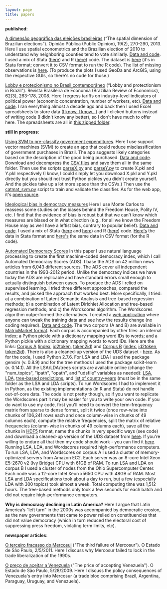 ```yaml
---
layout: page
title: papers
---
```


<strong>published</strong>:

<a href="http://www.cesop.unicamp.br/site/htm/arquivo_artigo_revista.php?art=390">A dimensão geográfica das eleições brasileiras</a> (“The spatial dimension of Brazilian elections”). Opinião Pública (Public Opinion), 19(2), 270-290, 2013. Here I use spatial econometrics and the Brazilian election of 2010 to understand why neighboring counties tend to vote similarly. <u>Data and code</u>. I used a mix of Stata (<a href="https://gist.github.com/thiagomarzagao/0542e82973ea86d78a03">here</a>) and R (<a href="https://gist.github.com/thiagomarzagao/fd1d86ec744b6d6430c3">here</a>) code. The dataset is <a href="https://s3.amazonaws.com/thiagomarzagao/Brazil2010election.dta">here</a> (it's in Stata format; convert it to CSV format to run the R code). The list of missing observations is <a href="https://s3.amazonaws.com/thiagomarzagao/missingdata.xlsx">here</a>. (To produce the plots I used GeoDa and ArcGIS, using the respective GUIs, so there's no code for those.)

<a href="http://www.scielo.br/pdf/rbe/v62n3/a02v62n3.pdf">Lobby e protecionismo no Brasil contemporâneo</a> (“Lobby and protectionism in Brazil”). Revista Brasileira de Economia (Brazilian Review of Economics), 62(3), 263-178, 2008. Here I regress tariffs on industry-level indicators of political power (economic concentration, number of workers, etc). <u>Data and code</u>. I ran everything almost a decade ago and back then I used Excel spreadsheets to store data (<a href="http://lemire.me/blog/archives/2014/05/23/you-shouldnt-use-a-spreadsheet-for-important-work-i-mean-it/">I know, I know...</a>) and I clicked buttons instead of writing code (I didn't know any better), so I don't have much to offer here. The spreadsheets are all in <a href="https://s3.amazonaws.com/thiagomarzagao/REPLICATION+MATERIAL.zip">this zipped folder</a>.

<strong>still in progress</strong>:

[Using SVM to pre-classify government expenditures](https://s3.amazonaws.com/thiagomarzagao/classifyingProcurement.pdf). Here I use support vector machines (SVM) to create an app that could reduce misclassification of government purchases in Brazil. The app suggests likely categories based on the description of the good being purchased. <u>Data and code</u>. Download and decompress the [CSV files](https://s3.amazonaws.com/thiagomarzagao/catmat.tar.gz) and save them all in the same folder. Then use the scripts [parseX.py](https://gist.github.com/thiagomarzagao/54a1f8eb31d99be23972) and [parseY.py](https://gist.github.com/thiagomarzagao/64c264f969112193d7fa) to create X.pkl and Y.pkl respectively (I know, I could simply let you download X.pkl and Y.pkl directly but you should not trust Python pickles you didn't create yourself. And the pickles take up a lot more space than the CSVs.) Then use the [catmat_svm.py](https://gist.github.com/thiagomarzagao/6fb7928988cf1fd8e159) script to train and validate the classifier. As for the web app, it's [open source](https://github.com/thiagomarzagao/catmatfinder).

<a href="http://ssrn.com/abstract=2412328">Ideological bias in democracy measures</a> Here I use Monte Carlos to reassess some studies on the biases behind the Freedom House, Polity IV, etc. I find that the evidence of bias is robust but that we can't know which measures are biased or in what direction (e.g., for all we know the Freedom House may as well have a leftist bias, contrary to popular belief). <u>Data and code</u>. I used a mix of Stata (<a href="https://gist.github.com/thiagomarzagao/e49541433d474d11d1fb">here</a> and <a href="https://gist.github.com/thiagomarzagao/18fed6a8afbb484e0c9c">here</a>) and R (<a href="https://gist.github.com/thiagomarzagao/c916e2a3ce77ea23d9a8">here</a>) code. <a href="http://s3.amazonaws.com/thiagomarzagao/data-bollenpaxton.dta">Here's</a> the data in Stata format and <a href="https://s3.amazonaws.com/thiagomarzagao/bollenpaxtondata.csv">here's</a> the same data in CSV format (for the R code).

<a href="http://arxiv.org/abs/1502.06161">Automated Democracy Scores</a> In this paper I use natural language processing to create the first machine-coded democracy index, which I call Automated Democracy Scores (ADS). I base the ADS on 42 million news articles from 6,043 different sources. The ADS cover all independent countries in the 1993-2012 period. Unlike the democracy indices we have today the ADS are replicable and have standard errors small enough to actually distinguish between cases.
To produce the ADS I relied on supervised learning. I tried three different approaches, compared the results, and picked the approach that worked best. More specifically, I tried: a) a combination of Latent Semantic Analysis and tree-based regression methods; b) a combination of Latent Dirichlet Allocation and tree-based regression methods; and c) the Wordscores algorithm. The Wordscores algorithm outperformed the alternatives. I created a <a href="http://democracy-scores.org">web application</a> where anyone can tweak the training data and see how the results change (no coding required). <u>Data and code</u>. The two corpora (A and B) are available in <a href="http://math.nist.gov/MatrixMarket/formats.html#MMformat">MatrixMarket format</a>. Each corpus is accompanied by other files: an internal index; a Python pickle with a dictionary mapping word IDs to words; and a Python pickle with a dictionary mapping words to word IDs. Here are the links: <a href="https://s3.amazonaws.com/thiagomarzagao/corpora_a/corpora_a.mm">Corpus A</a> (<a href="https://s3.amazonaws.com/thiagomarzagao/corpora_a/corpora_a.mm.index">index</a>, <a href="https://s3.amazonaws.com/thiagomarzagao/corpora_a/corpora_a_id2token">id2token</a>, <a href="https://s3.amazonaws.com/thiagomarzagao/corpora_a/corpora_a_token2id">token2id</a>) and <a href="https://s3.amazonaws.com/thiagomarzagao/corpora_b/corpora_b.mm">Corpus B</a> (<a href="https://s3.amazonaws.com/thiagomarzagao/corpora_b/corpora_b.mm.index">index</a>, <a href="https://s3.amazonaws.com/thiagomarzagao/corpora_b/corpora_b_id2token">id2token</a>, <a href="https://s3.amazonaws.com/thiagomarzagao/corpora_b/corpora_b_token2id">token2id</a>). There is also a cleaned-up version of the UDS dataset - <a href="https://s3.amazonaws.com/thiagomarzagao/uds.csv">here</a>. As for the code, I used Python 2.7.6. For LSA and LDA I used the package gensim (v. 0.8.9) and for the tree methods I used the package scikit-learn (v. 0.14.1). All the LSA/LDA/trees scripts are available online (change the "num_topics", "ipath", "opath", and "udsfile" variables as needed): <a href="https://gist.github.com/thiagomarzagao/1b7ecc3335f758fdf713">LSA</a>, <a href="https://gist.github.com/thiagomarzagao/459ebc07a0abe32407bd">LDA</a>, <a href="https://gist.github.com/thiagomarzagao/22cb3f26a750c9c7c2d3">tree-based predictions</a>, and <a href="https://gist.github.com/thiagomarzagao/116a40aadf70e52e5596">list of country-years</a> (must be in the same folder as the LSA and LDA scripts). To run Wordscores I had to implement it in Python, as the existing implementations (in R and Stata) do not handle out-of-core data. The code is not pretty though, so if you want to replicate the Wordscores part it may be easier for you to write your own code. If you do want to use my code, first you'll need to convert the term-frequency matrix from sparse to dense format, split it twice (once row-wise into chunks of 106,241 rows each and once column-wise in chunks of 49 columns each), compute the relative frequencies, split the matrix of relative frequencies (column-wise in chunks of 49 columns each), save all the chunks in <a href="www.hdfgroup.org/HDF5/">HDF5</a> format, name the chunks in very specific ways (see code) and download a cleaned-up version of the UDS dataset from <a href="https://s3.amazonaws.com/thiagomarzagao/uds.csv">here</a>. If you're willing to endure all that then my code should work - you can find it <a href="https://gist.github.com/thiagomarzagao/406be950a4fb67af3bde">here</a>. 
Running LSA, LDA, and Wordscores required high-performance computers. To run LSA, LDA, and Wordscores on corpus A I used a cluster of memory-optimized servers from Amazon EC2. Each server was an 8-core Intel Xeon E5-2670 v2 (Ivy Bridge) CPU with 61GB of RAM. To run LSA and LDA on corpus B I used a cluster of nodes from the Ohio Supercomputer Center. Each node was a 12-core Intel Xeon x5650 CPU with 48GB of RAM. Most LSA and LDA specifications took about a day to run, but a few (especially LDA with 300 topics) took almost a week. Total computing time was 1,512 hours. The tree-based methods only took a few seconds for each batch and did not require high-performance computers.

**Why is democracy declining in Latin America?** Here I argue that Latin America’s “left turn” in the 2000s was accompanied by democratic erosion, as the new governments that came to power relied on constituencies that did not value democracy (which in turn reduced the electoral cost of suppressing press freedom, violating term limits, etc).

<strong>newspaper articles</strong>:

<a href="http://www.estadao.com.br/noticias/impresso,o-terceiro-fracasso-do-mercosul,675591,0.htm">O terceiro fracasso do Mercosul</a> ("The third failure of Mercosur"). O Estado de São Paulo, 2/5/2011. Here I discuss why Mercosur failed to lock in the trade liberalization of the 1990s.

<a href="http://www.imil.org.br/artigos/o-preco-de-aceitar-a-venezuela/">O preço de aceitar a Venezuela</a> ("The price of accepting Venezuela"). O Estado de São Paulo, 5/28/2009. Here I discuss the policy consequences of Venezuela's entry into Mercosur (a trade bloc comprising Brazil, Argentina, Paraguay, Uruguay, and Venezuela).